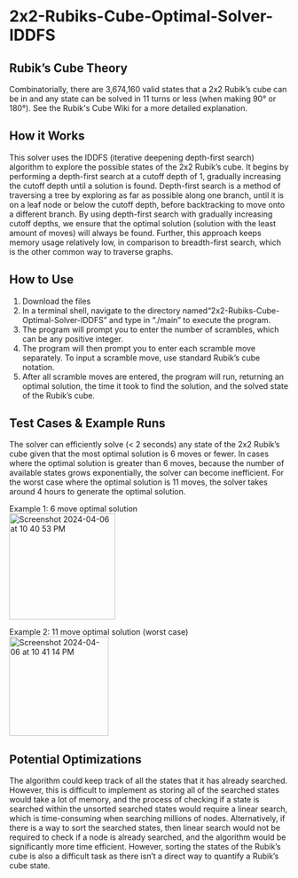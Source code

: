 # 2x2-Rubiks-Cube-Optimal-Solver-IDDFS

## Rubik’s Cube Theory
Combinatorially, there are 3,674,160 valid states that a 2x2 Rubik’s cube can be in and any state can be solved in 11 turns or less (when making 90° or 180°). See the Rubik's Cube Wiki for a more detailed explanation. 

## How it Works
This solver uses the IDDFS (iterative deepening depth-first search) algorithm to explore the possible states of the 2x2 Rubik’s cube. It begins by performing a depth-first search at a cutoff depth of 1, gradually increasing the cutoff depth until a solution is found. Depth-first search is a method of traversing a tree by exploring as far as possible along one branch, until it is on a leaf node or below the cutoff depth, before backtracking to move onto a different branch. By using depth-first search with gradually increasing cutoff depths, we ensure that the optimal solution (solution with the least amount of moves) will always be found. Further, this approach keeps memory usage relatively low, in comparison to breadth-first search, which is the other common way to traverse graphs. 

## How to Use
1. Download the files
2. In a terminal shell, navigate to the directory named“2x2-Rubiks-Cube-Optimal-Solver-IDDFS” and type in “./main” to execute the program. 
3. The program will prompt you to enter the number of scrambles, which can be any positive integer. 
4. The program will then prompt you to enter each scramble move separately. To input a scramble move, use standard Rubik’s cube notation. 
5. After all scramble moves are entered, the program will run, returning an optimal solution, the time it took to find the solution, and the solved state of the Rubik’s cube. 

## Test Cases & Example Runs
The solver can efficiently solve (< 2 seconds) any state of the 2x2 Rubik’s cube given that the most optimal solution is 6 moves or fewer. In cases where the optimal solution is greater than 6 moves, because the number of available states grows exponentially, the solver can become inefficient. For the worst case where the optimal solution is 11 moves, the solver takes around 4 hours to generate the optimal solution.  

Example 1: 6 move optimal solution  
<img width="191" alt="Screenshot 2024-04-06 at 10 40 53 PM" src="https://github.com/BillWang7/2x2-Rubiks-Cube-Optimal-Solver-IDDFS/assets/130268410/bb1ea52e-039d-47d8-b8d9-3c6ba1d889e1">  

Example 2: 11 move optimal solution (worst case)  
<img width="179" alt="Screenshot 2024-04-06 at 10 41 14 PM" src="https://github.com/BillWang7/2x2-Rubiks-Cube-Optimal-Solver-IDDFS/assets/130268410/273e6fba-1763-4c66-9f4d-4dcf1d4a5a52">

## Potential Optimizations
The algorithm could keep track of all the states that it has already searched. However, this is difficult to implement as storing all of the searched states would take a lot of memory, and the process of checking if a state is searched within the unsorted searched states would require a linear search, which is time-consuming when searching millions of nodes. Alternatively, if there is a way to sort the searched states, then linear search would not be required to check if a node is already searched, and the algorithm would be significantly more time efficient. However, sorting the states of the Rubik’s cube is also a difficult task as there isn’t a direct way to quantify a Rubik’s cube state.
